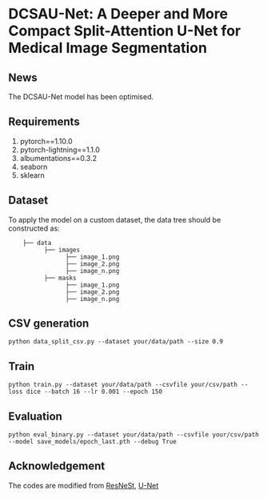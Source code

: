 # DCSAU-Net: A Deeper and More Compact Split-Attention U-Net for Medical Image Segmentation
## News
The DCSAU-Net model has been optimised. 
## Requirements
1. pytorch==1.10.0
2. pytorch-lightning==1.1.0
3. albumentations==0.3.2
4. seaborn
5. sklearn
## Dataset
To apply the model on a custom dataset, the data tree should be constructed as:
``` 
    ├── data
          ├── images
                ├── image_1.png
                ├── image_2.png
                ├── image_n.png
          ├── masks
                ├── image_1.png
                ├── image_2.png
                ├── image_n.png
```
## CSV generation 
```
python data_split_csv.py --dataset your/data/path --size 0.9 
```
## Train
```
python train.py --dataset your/data/path --csvfile your/csv/path --loss dice --batch 16 --lr 0.001 --epoch 150 
```
## Evaluation
```
python eval_binary.py --dataset your/data/path --csvfile your/csv/path --model save_models/epoch_last.pth --debug True
```
## Acknowledgement
The codes are modified from [ResNeSt](https://github.com/zhanghang1989/ResNeSt/tree/5fe47e93bd7e098d15bc278d8ab4812b82b49414), [U-Net](https://github.com/milesial/Pytorch-UNet)
